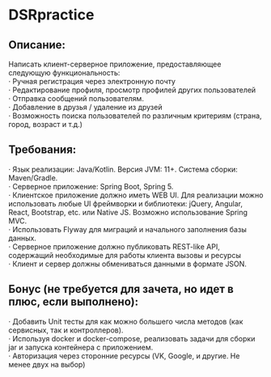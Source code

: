 # DSRpractice

## Описание:
Написать клиент-серверное приложение, предоставляющее следующую функциональность:  
·    Ручная регистрация через электронную почту  
·    Редактирование профиля, просмотр профилей других пользователей  
·    Отправка сообщений пользователям.  
·    Добавление в друзья / удаление из друзей  
·    Возможность поиска пользователей по различным критериям (страна, город, возраст и т.д.)  
 
## Требования:
·    Язык реализации: Java/Kotlin. Версия JVM: 11+. Система сборки: Maven/Gradle.  
·    Серверное приложение: Spring Boot, Spring 5.  
·    Клиентское приложение должно иметь WEB UI. Для реализации можно использовать любые UI фреймворки и библиотеки: jQuery, Angular, React, Bootstrap, etc. или Native JS. Возможно использование Spring MVC.  
·    Использовать Flyway для миграций и начального заполнения базы данных.  
·    Серверное приложение должно публиковать REST-like API, содержащий необходимые для работы клиента вызовы и ресурсы  
·    Клиент и сервер должны обмениваться данными в формате JSON.  
 
## Бонус (не требуется для зачета, но идет в плюс, если выполнено):
·    Добавить Unit тесты для как можно большего числа методов (как сервисных, так и контроллеров).  
·    Используя docker и docker-compose, реализовать задачи для сборки jar и запуска контейнера с приложением.  
·    Авторизация через сторонние ресурсы (VK, Google, и другие. Не менее двух на выбор)  
